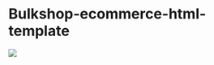 # Bulkshop-ecommerce-html-template

<!-------------Overview image--------------->
<img src="overview.png"/>
